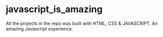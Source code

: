 # javascript_is_amazing
All the projects in the repo was built with HTML, CSS &amp; JAVASCRIPT. An amazing Javascript experience.
